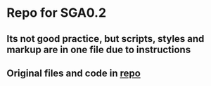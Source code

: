 # Repo for SGA0.2
## Its not good practice, but scripts, styles and  markup are in one file due to instructions
## Original files and code in <a href="https://github.com/oneEyedSunday/demo-webpages">repo</a>
